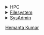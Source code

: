 <details><summary>HPC</summary>
    <details><summary>OS</summary>
        <p>
            #### We can hide anything, even code!
            ```ruby
              puts "Hello World"
            ```
        </p>
    </details>
    <details><summary>Library Configuration</summary>
        <p>
            #### We can hide anything, even code!
            ```ruby
              puts "Hello World"
            ```
        </p>
    </details>
    <details><summary>Monitoring Tools</summary>
        <p>
            #### We can hide anything, even code!
            ```ruby
              puts "Hello World"
            ```
        </p>
    </details>
    <details><summary>Scheduler and Load Balance</summary>
        <p>
            #### We can hide anything, even code!
            ```ruby
              puts "Hello World"
            ```
        </p>
    </details>
    
  <ul>
      <li><a href=https://hemantakg.github.io/hkdoc/hpc/copy_data_from_to_cluster.md</a> Date Copy</li>
      <li><a href=https://hemantakg.github.io/hkdoc/hpc/copy_data_from_to_cluster.md</a> Data Copy1</li>
      <li>...</li>
 </ul>
</details>

<details><summary>Filesystem</summary>
<p>

#### We can hide anything, even code!

    ```ruby
      puts "Hello World"
    ```
</p>
</details>

<details><summary>SysAdmin</summary>
<p>

#### We can hide anything, even code!

    ```ruby
      puts "Hello World"
    ```
</p>
</details>



Hemanta Kumar
